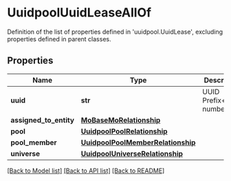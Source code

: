 # UuidpoolUuidLeaseAllOf

Definition of the list of properties defined in 'uuidpool.UuidLease', excluding properties defined in parent classes.
## Properties
Name | Type | Description | Notes
------------ | ------------- | ------------- | -------------
**uuid** | **str** | UUID Prefix+Suffix numbers. | [optional] 
**assigned_to_entity** | [**MoBaseMoRelationship**](MoBaseMoRelationship.md) |  | [optional] 
**pool** | [**UuidpoolPoolRelationship**](UuidpoolPoolRelationship.md) |  | [optional] 
**pool_member** | [**UuidpoolPoolMemberRelationship**](UuidpoolPoolMemberRelationship.md) |  | [optional] 
**universe** | [**UuidpoolUniverseRelationship**](UuidpoolUniverseRelationship.md) |  | [optional] 

[[Back to Model list]](../README.md#documentation-for-models) [[Back to API list]](../README.md#documentation-for-api-endpoints) [[Back to README]](../README.md)


